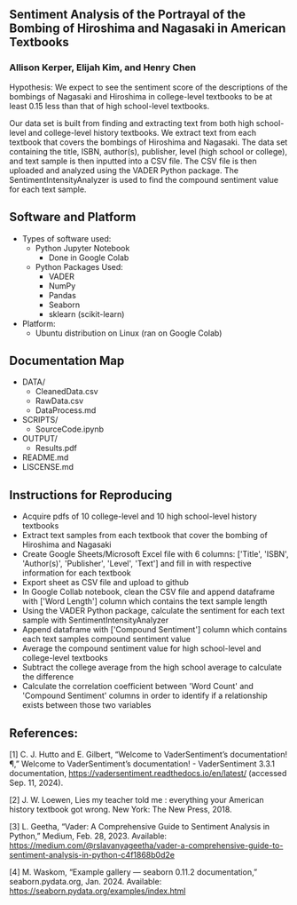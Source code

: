 ## Sentiment Analysis of the Portrayal of the Bombing of Hiroshima and Nagasaki in American Textbooks
### Allison Kerper, Elijah Kim, and Henry Chen
Hypothesis: We expect to see the sentiment score of the descriptions of the bombings of Nagasaki and Hiroshima in college-level textbooks to be at least 0.15 less than that of high school-level textbooks.

Our data set is built from finding and extracting text from both high school-level and college-level history textbooks. We extract text from each textbook that covers the bombings of Hiroshima and Nagasaki. The data set containing the title, ISBN, author(s), publisher, level (high school or college), and text sample is then inputted into a CSV file. The CSV file is then uploaded and analyzed using the VADER Python package. The SentimentIntensityAnalyzer is used to find the compound sentiment value for each text sample.

## Software and Platform
- Types of software used:
    - Python Jupyter Notebook
        - Done in Google Colab
    - Python Packages Used:
        - VADER
        - NumPy
        - Pandas
        - Seaborn
        - sklearn (scikit-learn)
- Platform:
    - Ubuntu distribution on Linux (ran on Google Colab)

## Documentation Map
- DATA/
    - CleanedData.csv
    - RawData.csv
    - DataProcess.md
- SCRIPTS/
    - SourceCode.ipynb
- OUTPUT/
    - Results.pdf
- README.md
- LISCENSE.md


## Instructions for Reproducing
- Acquire pdfs of 10 college-level and 10 high school-level history textbooks
- Extract text samples from each textbook that cover the bombing of Hiroshima and Nagasaki
- Create Google Sheets/Microsoft Excel file with 6 columns: ['Title', 'ISBN', 'Author(s)', 'Publisher', 'Level', 'Text'] and fill in with respective information for each textbook
- Export sheet as CSV file and upload to github
- In Google Collab notebook, clean the CSV file and append dataframe with ['Word Length'] column which contains the text sample length
- Using the VADER Python package, calculate the sentiment for each text sample with SentimentIntensityAnalyzer
- Append dataframe with ['Compound Sentiment'] column which contains each text samples compound sentiment value
- Average the compound sentiment value for high school-level and college-level textbooks
- Subtract the college average from the high school average to calculate the difference
- Calculate the correlation coefficient between 'Word Count' and 'Compound Sentiment' columns in order to identify if a relationship exists between those two variables

## References:
[1] C. J. Hutto and E. Gilbert, “Welcome to VaderSentiment’s documentation!¶,” Welcome to VaderSentiment’s documentation! - VaderSentiment 3.3.1 documentation, https://vadersentiment.readthedocs.io/en/latest/ (accessed Sep. 11, 2024).

[2] J. W. Loewen, Lies my teacher told me : everything your American history textbook got wrong. New York: The New Press, 2018.

[3] L. Geetha, “Vader: A Comprehensive Guide to Sentiment Analysis in Python,” Medium, Feb. 28, 2023. Available: https://medium.com/@rslavanyageetha/vader-a-comprehensive-guide-to-sentiment-analysis-in-python-c4f1868b0d2e

[4] M. Waskom, “Example gallery — seaborn 0.11.2 documentation,” seaborn.pydata.org, Jan. 2024. Available: https://seaborn.pydata.org/examples/index.html
